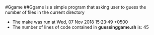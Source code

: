#Ggame
##Ggame is a simple program that asking user to guess the number of files in the current directory
 - The make was run at 
Wed, 07 Nov 2018 15:23:49 +0500
 - The number of lines of code contained in **guessinggame.sh** is:
45

